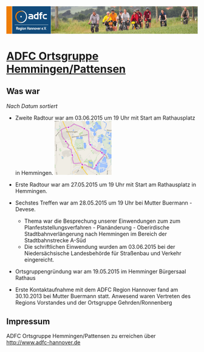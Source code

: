 [![](banner.png)](http://www.adfc-hannover.de/)

# [ADFC Ortsgruppe Hemmingen/Pattensen](http://adfc-hemmingen-pattensen.github.io/)


## Was war

*Nach Datum sortiert*

-  Zweite Radtour war am 03.06.2015 um 19 Uhr mit Start am Rathausplatz in Hemmingen. ![](Route2.png)

- Erste Radtour war am 27.05.2015 um 19 Uhr mit Start am Rathausplatz in Hemmingen.

- Sechstes Treffen war am 28.05.2015 um 19 Uhr bei Mutter Buermann - Devese. 
    -  Thema war die Besprechung unserer Einwendungen zum zum Planfeststellungsverfahren - Planänderung - Oberirdische Stadtbahnverlängerung nach Hemmingen  im Bereich der Stadtbahnstrecke A-Süd  
    - Die schriftlichen Einwendung wurden am 03.06.2015 bei der Niedersächsische Landesbehörde für Straßenbau und Verkehr eingereicht.

- Ortsgruppengründung war am 19.05.2015 im Hemminger Bürgersaal Rathaus

- Erste Kontaktaufnahme mit dem ADFC Region Hannover fand am 30.10.2013 bei Mutter Buermann statt. Anwesend waren Vertreten des Regions Vorstandes und der Ortsgruppe Gehrden/Ronnenberg  

## Impressum

ADFC Ortsgruppe Hemmingen/Pattensen zu erreichen über <http://www.adfc-hannover.de>  

